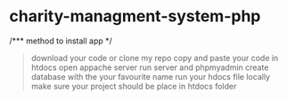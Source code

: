 # charity-managment-system-php
/*** method to install app */
>download your code or clone my repo
> copy and paste your code in htdocs
> open appache server
>run server and phpmyadmin
> create database with the your favourite name
>run your hdocs file locally
>make sure your project should be place in htdocs folder
